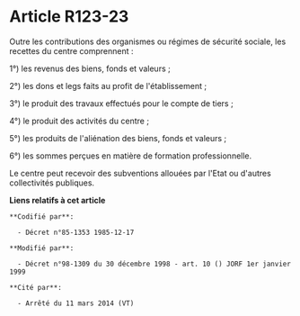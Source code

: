 # Article R123-23

Outre les contributions des organismes ou régimes de sécurité sociale, les recettes du centre comprennent : 

1°) les revenus des biens, fonds et valeurs ; 

2°) les dons et legs faits au profit de l'établissement ; 

3°) le produit des travaux effectués pour le compte de tiers ;

4°) le produit des activités du centre ;

5°) les produits de l'aliénation des biens, fonds et valeurs ;

6°) les sommes perçues en matière de formation professionnelle.

Le centre peut recevoir des subventions allouées par l'Etat ou d'autres collectivités publiques.

**Liens relatifs à cet article**

	**Codifié par**:

	  - Décret n°85-1353 1985-12-17

	**Modifié par**:

	  - Décret n°98-1309 du 30 décembre 1998 - art. 10 () JORF 1er janvier 1999

	**Cité par**:

	  - Arrêté du 11 mars 2014 (VT)

